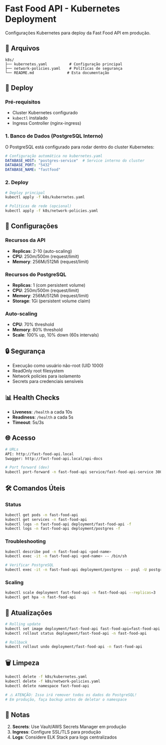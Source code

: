 # Fast Food API - Kubernetes Deployment

Configurações Kubernetes para deploy da Fast Food API em produção.

## 📁 Arquivos

```
k8s/
├── kubernetes.yaml          # Configuração principal
├── network-policies.yaml    # Políticas de segurança
└── README.md               # Esta documentação
```

## 🚀 Deploy

### Pré-requisitos
- Cluster Kubernetes configurado
- `kubectl` instalado
- Ingress Controller (nginx-ingress)

### 1. Banco de Dados (PostgreSQL Interno)

O PostgreSQL está configurado para rodar dentro do cluster Kubernetes:

```yaml
# Configuração automática no kubernetes.yaml
DATABASE_HOST: "postgres-service"  # Service interno do cluster
DATABASE_PORT: "5432"
DATABASE_NAME: "fastfood"
```

### 2. Deploy

```bash
# Deploy principal
kubectl apply -f k8s/kubernetes.yaml

# Políticas de rede (opcional)
kubectl apply -f k8s/network-policies.yaml
```

## 🔧 Configurações

### Recursos da API
- **Replicas**: 2-10 (auto-scaling)
- **CPU**: 250m/500m (request/limit)
- **Memory**: 256Mi/512Mi (request/limit)

### Recursos do PostgreSQL
- **Replicas**: 1 (com persistent volume)
- **CPU**: 250m/500m (request/limit)
- **Memory**: 256Mi/512Mi (request/limit)
- **Storage**: 1Gi (persistent volume claim)

### Auto-scaling
- **CPU**: 70% threshold
- **Memory**: 80% threshold
- **Scale**: 100% up, 10% down (60s intervals)

## 🔒 Segurança

- Execução como usuário não-root (UID 1000)
- ReadOnly root filesystem
- Network policies para isolamento
- Secrets para credenciais sensíveis

## 📊 Health Checks

- **Liveness**: `/health` a cada 10s
- **Readiness**: `/health` a cada 5s
- **Timeout**: 5s/3s

## 🌐 Acesso

```bash
# URLs
API: http://fast-food-api.local
Swagger: http://fast-food-api.local/api-docs

# Port forward (dev)
kubectl port-forward -n fast-food-api service/fast-food-api-service 3000:80
```

## 🛠️ Comandos Úteis

### Status
```bash
kubectl get pods -n fast-food-api
kubectl get services -n fast-food-api
kubectl logs -n fast-food-api deployment/fast-food-api -f
kubectl logs -n fast-food-api deployment/postgres -f
```

### Troubleshooting
```bash
kubectl describe pod -n fast-food-api <pod-name>
kubectl exec -it -n fast-food-api <pod-name> -- /bin/sh

# Verificar PostgreSQL
kubectl exec -it -n fast-food-api deployment/postgres -- psql -U postgres -d fastfood
```

### Scaling
```bash
kubectl scale deployment fast-food-api -n fast-food-api --replicas=3
kubectl get hpa -n fast-food-api
```

## 🔄 Atualizações

```bash
# Rolling update
kubectl set image deployment/fast-food-api fast-food-api=fast-food-api:v2 -n fast-food-api
kubectl rollout status deployment/fast-food-api -n fast-food-api

# Rollback
kubectl rollout undo deployment/fast-food-api -n fast-food-api
```

## 🗑️ Limpeza

```bash
kubectl delete -f k8s/kubernetes.yaml
kubectl delete -f k8s/network-policies.yaml
kubectl delete namespace fast-food-api

# ⚠️ ATENÇÃO: Isso irá remover todos os dados do PostgreSQL!
# Em produção, faça backup antes de deletar o namespace
```

## 📝 Notas

2. **Secrets**: Use Vault/AWS Secrets Manager em produção
3. **Ingress**: Configure SSL/TLS para produção
4. **Logs**: Considere ELK Stack para logs centralizados